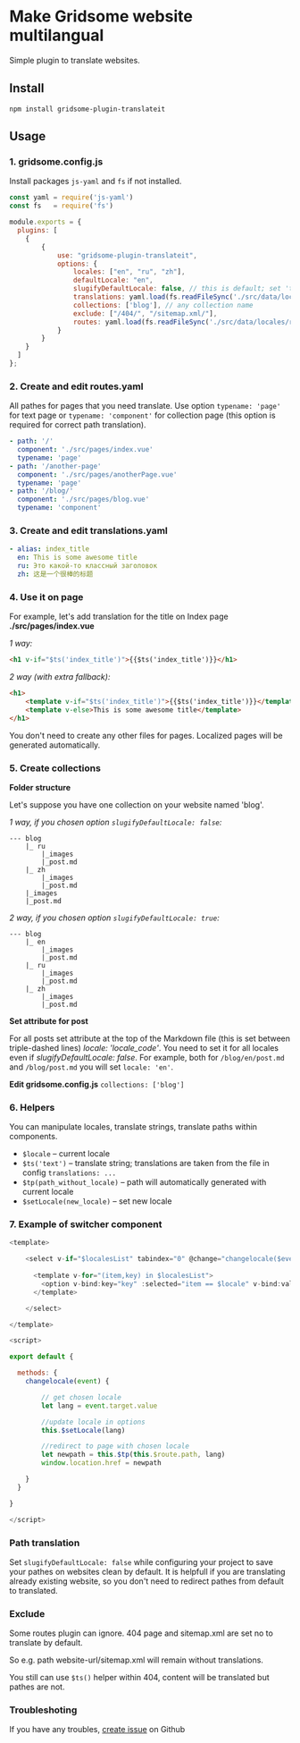 # Make Gridsome website multilangual

Simple plugin to translate websites.

## Install

`npm install gridsome-plugin-translateit`

## Usage

### 1. gridsome.config.js

Install packages `js-yaml` and `fs` if not installed.

```js
const yaml = require('js-yaml')
const fs   = require('fs')

module.exports = {
  plugins: [
    {
        {
            use: "gridsome-plugin-translateit",
            options: {
                locales: ["en", "ru", "zh"],
                defaultLocale: "en",
                slugifyDefaultLocale: false, // this is default; set 'true' if you want to add locale to all pathes, including default
                translations: yaml.load(fs.readFileSync('./src/data/locales/translations.yaml', 'utf8')),
                collections: ['blog'], // any collection name
                exclude: ["/404/", "/sitemap.xml/"],
                routes: yaml.load(fs.readFileSync('./src/data/locales/routes.yaml', 'utf8')),
            }
        }
    }
  ]
};
```

### 2. Create and edit routes.yaml

All pathes for pages that you need translate. Use option `typename: 'page'` for text page or `typename: 'component'` for collection page (this option is required for correct path translation).

```yaml
- path: '/'
  component: './src/pages/index.vue'
  typename: 'page'
- path: '/another-page'
  component: './src/pages/anotherPage.vue'
  typename: 'page'
- path: '/blog/'
  component: './src/pages/blog.vue'
  typename: 'component'
```

### 3. Create and edit translations.yaml

```yaml
- alias: index_title
  en: This is some awesome title
  ru: Это какой-то классный заголовок
  zh: 这是一个很棒的标题
```

### 4. Use it on page

For example, let's add translation for the title on Index page **./src/pages/index.vue**

*1 way:*
```html
<h1 v-if="$ts('index_title')">{{$ts('index_title')}}</h1>
```

*2 way (with extra fallback):*
```html
<h1>
    <template v-if="$ts('index_title')">{{$ts('index_title')}}</template>
    <template v-else>This is some awesome title</template>
</h1>
```

You don't need to create any other files for pages. Localized pages will be generated automatically.

### 5. Create collections

**Folder structure**

Let's suppose you have one collection on your website named 'blog'.

*1 way, if you chosen option `slugifyDefaultLocale: false`:*

```
--- blog
    |_ ru
        |_images
        |_post.md
    |_ zh
        |_images
        |_post.md
    |_images
    |_post.md
```

*2 way, if you chosen option `slugifyDefaultLocale: true`:*

```
--- blog
    |_ en
        |_images
        |_post.md
    |_ ru
        |_images
        |_post.md
    |_ zh
        |_images
        |_post.md
```

**Set attribute for post**

For all posts set attribute at the top of the Markdown file (this is set between triple-dashed lines) *locale: 'locale_code'*. You need to set it for all locales even if *slugifyDefaultLocale: false*. For example, both for `/blog/en/post.md` and `/blog/post.md` you will set `locale: 'en'`.

**Edit gridsome.config.js**
`collections: ['blog']`

### 6. Helpers

You can manipulate locales, translate strings, translate paths within components.

- `$locale` – current locale
- `$ts('text')` – translate string; translations are taken from the file in config `translations: ...`
- `$tp(path_without_locale)` – path will automatically generated with current locale
- `$setLocale(new_locale)` – set new locale

### 7. Example of switcher component

```js
<template>

    <select v-if="$localesList" tabindex="0" @change="changelocale($event)">
  
      <template v-for="(item,key) in $localesList">
        <option v-bind:key="key" :selected="item == $locale" v-bind:value="item">{{ item }}</option>
      </template>

    </select>

</template>

<script>

export default {

  methods: {
    changelocale(event) {

        // get chosen locale
        let lang = event.target.value

        //update locale in options
        this.$setLocale(lang)

        //redirect to page with chosen locale
        let newpath = this.$tp(this.$route.path, lang)
        window.location.href = newpath

    }
  }

}

</script>
```

### Path translation

Set `slugifyDefaultLocale: false` while configuring your project to save your pathes on websites clean by default. It is helpfull if you are translating already existing website, so you don't need to redirect pathes from default to translated.

### Exclude

Some routes plugin can ignore. 404 page and sitemap.xml are set no to translate by default.

So e.g. path website-url/sitemap.xml will remain without translations.

You still can use `$ts()` helper within 404, content will be translated but pathes are not.


### Troubleshoting

If you have any troubles, [create issue](https://github.com/positivecrash/gridsome-plugin-translateit/issues) on Github